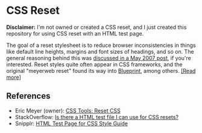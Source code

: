 CSS Reset
=========

__Disclaimer:__ I'm not owned or created a CSS reset, and I just created this repository for using CSS reset with an HTML test page.

The goal of a reset stylesheet is to reduce browser inconsistencies in things like default line heights, margins and font sizes of headings, and so on. The general reasoning behind this was [discussed in a May 2007 post](http://meyerweb.com/eric/thoughts/2007/04/18/reset-reasoning/), if you're interested. Reset styles quite often appear in CSS frameworks, and the original "meyerweb reset" found its way into [Blueprint](https://code.google.com/archive/p/blueprintcss/), among others. [[Read more]](https://meyerweb.com/eric/tools/css/reset/)

References
----------

- Eric Meyer (owner): [CSS Tools: Reset CSS](https://meyerweb.com/)
- StackOverflow: [Is there a HTML test file I can use for CSS resets?](https://stackoverflow.com/questions/4716447/is-there-a-html-test-file-i-can-use-for-css-resets)
- Snipplr: [HTML Test Page for CSS Style Guide](https://snipplr.com/view/8121/html-test-page-for-css-style-guide)
